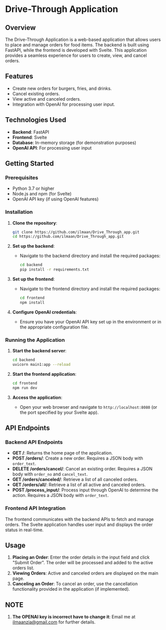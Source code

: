 # Drive-Through Application

## Overview
The Drive-Through Application is a web-based application that allows users to place and manage orders for food items. The backend is built using FastAPI, while the frontend is developed with Svelte. This application provides a seamless experience for users to create, view, and cancel orders.

## Features
- Create new orders for burgers, fries, and drinks.
- Cancel existing orders.
- View active and canceled orders.
- Integration with OpenAI for processing user input.

## Technologies Used
- **Backend**: FastAPI
- **Frontend**: Svelte
- **Database**: In-memory storage (for demonstration purposes)
- **OpenAI API**: For processing user input

## Getting Started

### Prerequisites
- Python 3.7 or higher
- Node.js and npm (for Svelte)
- OpenAI API key (if using OpenAI features)

### Installation

1. **Clone the repository**:
   ```bash
   git clone https://github.com/ilmaan/Drive_Through_app.git
   cd https://github.com/ilmaan/Drive_Through_app.git
   ```

2. **Set up the backend**:
   - Navigate to the backend directory and install the required packages:
     ```bash
     cd backend
     pip install -r requirements.txt
     ```

3. **Set up the frontend**:
   - Navigate to the frontend directory and install the required packages:
     ```bash
     cd frontend
     npm install
     ```

4. **Configure OpenAI credentials**:
   - Ensure you have your OpenAI API key set up in the environment or in the appropriate configuration file.

### Running the Application

1. **Start the backend server**:
   ```bash
   cd backend
   uvicorn main1:app --reload
   ```

2. **Start the frontend application**:
   ```bash
   cd frontend
   npm run dev
   ```

3. **Access the application**:
   - Open your web browser and navigate to `http://localhost:8080` (or the port specified by your Svelte app).

## API Endpoints

### Backend API Endpoints

- **GET /**: Returns the home page of the application.
- **POST /orders/**: Create a new order. Requires a JSON body with `order_text`.
- **DELETE /orders/cancel/**: Cancel an existing order. Requires a JSON body with `order_no` and `cancel_text`.
- **GET /orders/canceled/**: Retrieve a list of all canceled orders.
- **GET /orders/all/**: Retrieve a list of all active and canceled orders.
- **POST /process_input/**: Process input through OpenAI to determine the action. Requires a JSON body with `order_text`.

### Frontend API Integration
The frontend communicates with the backend APIs to fetch and manage orders. The Svelte application handles user input and displays the order status in real-time.

## Usage
1. **Placing an Order**: Enter the order details in the input field and click "Submit Order". The order will be processed and added to the active orders list.
2. **Viewing Orders**: Active and canceled orders are displayed on the main page.
3. **Canceling an Order**: To cancel an order, use the cancellation functionality provided in the application (if implemented).

## NOTE
1. **The OPENAI key is incorrect have to change it**: Email me at ilmaanzia@gmail.com for further details.

